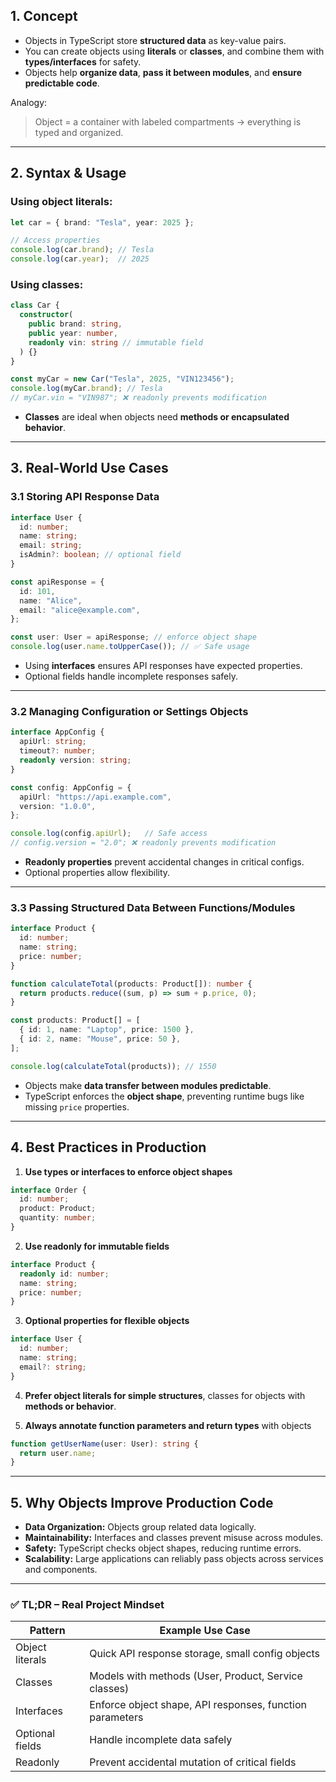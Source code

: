 ## 1. **Concept**

* Objects in TypeScript store **structured data** as key-value pairs.
* You can create objects using **literals** or **classes**, and combine them with **types/interfaces** for safety.
* Objects help **organize data**, **pass it between modules**, and **ensure predictable code**.

Analogy:

> Object = a container with labeled compartments → everything is typed and organized.

---

## 2. **Syntax & Usage**

### Using object literals:

```ts
let car = { brand: "Tesla", year: 2025 };

// Access properties
console.log(car.brand); // Tesla
console.log(car.year);  // 2025
```

### Using classes:

```ts
class Car {
  constructor(
    public brand: string,
    public year: number,
    readonly vin: string // immutable field
  ) {}
}

const myCar = new Car("Tesla", 2025, "VIN123456");
console.log(myCar.brand); // Tesla
// myCar.vin = "VIN987"; ❌ readonly prevents modification
```

* **Classes** are ideal when objects need **methods or encapsulated behavior**.

---

## 3. **Real-World Use Cases**

### 3.1 Storing API Response Data

```ts
interface User {
  id: number;
  name: string;
  email: string;
  isAdmin?: boolean; // optional field
}

const apiResponse = {
  id: 101,
  name: "Alice",
  email: "alice@example.com",
};

const user: User = apiResponse; // enforce object shape
console.log(user.name.toUpperCase()); // ✅ Safe usage
```

* Using **interfaces** ensures API responses have expected properties.
* Optional fields handle incomplete responses safely.

---

### 3.2 Managing Configuration or Settings Objects

```ts
interface AppConfig {
  apiUrl: string;
  timeout?: number;
  readonly version: string;
}

const config: AppConfig = {
  apiUrl: "https://api.example.com",
  version: "1.0.0",
};

console.log(config.apiUrl);   // Safe access
// config.version = "2.0"; ❌ readonly prevents modification
```

* **Readonly properties** prevent accidental changes in critical configs.
* Optional properties allow flexibility.

---

### 3.3 Passing Structured Data Between Functions/Modules

```ts
interface Product {
  id: number;
  name: string;
  price: number;
}

function calculateTotal(products: Product[]): number {
  return products.reduce((sum, p) => sum + p.price, 0);
}

const products: Product[] = [
  { id: 1, name: "Laptop", price: 1500 },
  { id: 2, name: "Mouse", price: 50 },
];

console.log(calculateTotal(products)); // 1550
```

* Objects make **data transfer between modules predictable**.
* TypeScript enforces the **object shape**, preventing runtime bugs like missing `price` properties.

---

## 4. **Best Practices in Production**

1. **Use types or interfaces to enforce object shapes**

```ts
interface Order {
  id: number;
  product: Product;
  quantity: number;
}
```

2. **Use readonly for immutable fields**

```ts
interface Product {
  readonly id: number;
  name: string;
  price: number;
}
```

3. **Optional properties for flexible objects**

```ts
interface User {
  id: number;
  name: string;
  email?: string;
}
```

4. **Prefer object literals for simple structures**, classes for objects with **methods or behavior**.

5. **Always annotate function parameters and return types** with objects

```ts
function getUserName(user: User): string {
  return user.name;
}
```

---

## 5. **Why Objects Improve Production Code**

* **Data Organization:** Objects group related data logically.
* **Maintainability:** Interfaces and classes prevent misuse across modules.
* **Safety:** TypeScript checks object shapes, reducing runtime errors.
* **Scalability:** Large applications can reliably pass objects across services and components.

---

### ✅ TL;DR – Real Project Mindset

| Pattern         | Example Use Case                                         |
| --------------- | -------------------------------------------------------- |
| Object literals | Quick API response storage, small config objects         |
| Classes         | Models with methods (User, Product, Service classes)     |
| Interfaces      | Enforce object shape, API responses, function parameters |
| Optional fields | Handle incomplete data safely                            |
| Readonly        | Prevent accidental mutation of critical fields           |

